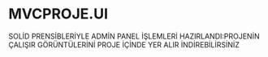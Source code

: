 # MVCPROJE.UI
SOLİD PRENSİBLERİYLE ADMİN PANEL İŞLEMLERİ HAZIRLANDI:PROJENİN ÇALIŞIR GÖRÜNTÜLERİNİ PROJE İÇİNDE YER ALIR İNDİREBİLİRSİNİZ 
